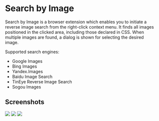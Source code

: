 # Search by Image

Search by Image is a browser extension which enables you to initiate
a reverse image search from the right-click context menu.
It finds all images positioned in the clicked area, including those
declared in CSS. When multiple images are found, a dialog is shown for
selecting the desired image.

Supported search engines:

* Google Images
* Bing Images
* Yandex.Images
* Baidu Image Search
* TinEye Reverse Image Search
* Sogou Images

## Screenshots

<img src="https://i.imgur.com/ooDgyGV.png">
<img src="https://i.imgur.com/iDWXwH9.png">
<img src="https://i.imgur.com/7jDMTSK.png">
